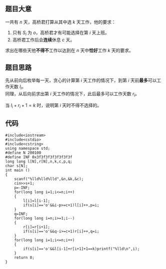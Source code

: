 ## 题目大意
一共有 $n$ 天，高桥君打算从其中选 $k$ 天工作，他的要求：  
1. 只有 $S_i$ 为 $o$，高桥君才有可能选择在第 $i$ 天上班。  
2. 高桥君工作后会**连续**休息 $c$ 天。

求出在哪些天他**不得不**工作以达到在 $n$ 天中**恰好**工作 $k$ 天的要求。



## 题目思路
先从前向后枚举每一天，贪心的计算第 $i$ 天工作的情况下，到第 $i$ 天前**最多**可以工作天数 $l_i$。  
同理，从后向前求出第 $i$ 天工作的情况下，此后最多可以工作天数 $r_i$。  

当 $l_i+r_i+1=k$ 时，说明第 $i$ 天时不得不选择的。



## 代码
```
#include<iostream>
#include<cstdio>
#include<cstring>
using namespace std;
#define N 200100
#define INF 0x3f3f3f3f3f3f3f3f
long long l[N],r[N],n,k,c,p,q;
char s[N];
int main ()
{
	scanf("%lld%lld%lld",&n,&k,&c);
	cin>>s+1;
	p=-INF;
	for(long long i=1;i<=n;i++)
	{
		l[i]=l[i-1];
		if(s[i]=='o'&&i-p>=c+1)l[i]++,p=i;
	}
	q=INF;
	for(long long i=n;i>=1;i--)
	{
		r[i]=r[i+1];
		if(s[i]=='o'&&q-i>=c+1)r[i]++,q=i;
	}
	for(long long i=1;i<=n;i++)
	{
		if(s[i]=='o'&&l[i-1]+r[i+1]+1==k)printf("%lld\n",i);
	}
	return 0;
}
```